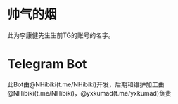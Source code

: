 # 帅气的烟
此为李康健先生生前TG的账号的名字。
# Telegram Bot
此Bot由@NHibiki(t.me/NHibiki)开发，后期和维护加工由@NHibiki(t.me/NHibiki)，@yxkumad(t.me/yxkumad)负责
